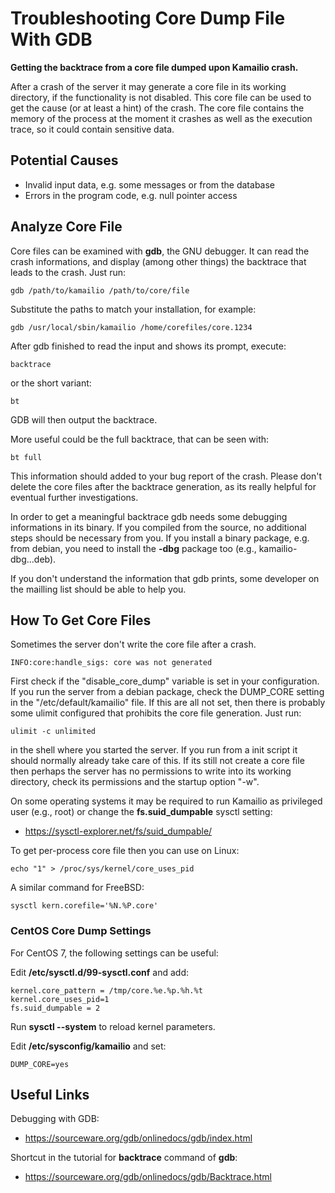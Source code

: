 # Troubleshooting Core Dump File With GDB

**Getting the backtrace from a core file dumped upon Kamailio crash.**

After a crash of the server it may generate a core file in its working
directory, if the functionality is not disabled. This core file can be
used to get the cause (or at least a hint) of the crash. The core file
contains the memory of the process at the moment it crashes as well as
the execution trace, so it could contain sensitive data.

## Potential Causes

-   Invalid input data, e.g. some messages or from the database
-   Errors in the program code, e.g. null pointer access

## Analyze Core File

Core files can be examined with **gdb**, the GNU debugger. It can read
the crash informations, and display (among other things) the backtrace
that leads to the crash. Just run:

    gdb /path/to/kamailio /path/to/core/file

Substitute the paths to match your installation, for example:

    gdb /usr/local/sbin/kamailio /home/corefiles/core.1234

After gdb finished to read the input and shows its prompt, execute:

    backtrace

or the short variant:

    bt

GDB will then output the backtrace.

More useful could be the full backtrace, that can be seen with:

    bt full

This information should added to your bug report of the crash. Please
don't delete the core files after the backtrace generation, as its
really helpful for eventual further investigations.

In order to get a meaningful backtrace gdb needs some debugging
informations in its binary. If you compiled from the source, no
additional steps should be necessary from you. If you install a binary
package, e.g. from debian, you need to install the **-dbg** package too
(e.g., kamailio-dbg...deb).

If you don't understand the information that gdb prints, some developer
on the mailling list should be able to help you.

## How To Get Core Files

Sometimes the server don't write the core file after a crash.

    INFO:core:handle_sigs: core was not generated

First check if the "disable_core_dump" variable is set in your
configuration. If you run the server from a debian package, check the
DUMP_CORE setting in the "/etc/default/kamailio" file. If this are all
not set, then there is probably some ulimit configured that prohibits
the core file generation. Just run:

    ulimit -c unlimited

in the shell where you started the server. If you run from a init script
it should normally already take care of this. If its still not create a
core file then perhaps the server has no permissions to write into its
working directory, check its permissions and the startup option "-w".

On some operating systems it may be required to run Kamailio as
privileged user (e.g., root) or change the **fs.suid_dumpable** sysctl
setting:

-   <https://sysctl-explorer.net/fs/suid_dumpable/>

To get per-process core file then you can use on Linux:

    echo "1" > /proc/sys/kernel/core_uses_pid

A similar command for FreeBSD:

    sysctl kern.corefile='%N.%P.core'

### CentOS Core Dump Settings

For CentOS 7, the following settings can be useful:

Edit **/etc/sysctl.d/99-sysctl.conf** and add:

    kernel.core_pattern = /tmp/core.%e.%p.%h.%t
    kernel.core_uses_pid=1
    fs.suid_dumpable = 2

Run **sysctl --system** to reload kernel parameters.

Edit **/etc/sysconfig/kamailio** and set:

    DUMP_CORE=yes

## Useful Links

Debugging with GDB:

-   <https://sourceware.org/gdb/onlinedocs/gdb/index.html>

Shortcut in the tutorial for **backtrace** command of **gdb**:

-   <https://sourceware.org/gdb/onlinedocs/gdb/Backtrace.html>

